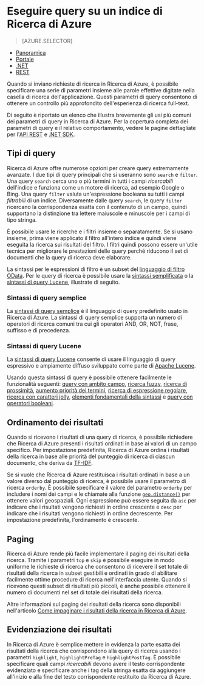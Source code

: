 <properties
    pageTitle="Eseguire query su un indice di Ricerca di Azure | Microsoft Azure | Servizio di ricerca cloud ospitato"
    description="Compilare una query di ricerca in Ricerca di Azure e usare i parametri di ricerca per filtrare e ordinare i risultati della ricerca."
    services="search"
    documentationCenter=""
	authors="ashmaka"
/>

<tags
    ms.service="search"
    ms.devlang="na"
    ms.workload="search"
    ms.topic="get-started-article"
    ms.tgt_pltfrm="na"
    ms.date="08/29/2016"
    ms.author="ashmaka"/>

# Eseguire query su un indice di Ricerca di Azure
> [AZURE.SELECTOR]
- [Panoramica](search-query-overview.md)
- [Portale](search-explorer.md)
- [.NET](search-query-dotnet.md)
- [REST](search-query-rest-api.md)

Quando si inviano richieste di ricerca in Ricerca di Azure, è possibile specificare una serie di parametri insieme alle parole effettive digitate nella casella di ricerca dell'applicazione. Questi parametri di query consentono di ottenere un controllo più approfondito dell'esperienza di ricerca full-text.

Di seguito è riportato un elenco che illustra brevemente gli usi più comuni dei parametri di query in Ricerca di Azure. Per la copertura completa dei parametri di query e il relativo comportamento, vedere le pagine dettagliate per l'[API REST](https://msdn.microsoft.com/library/azure/dn798927.aspx) e [.NET SDK](https://msdn.microsoft.com/library/azure/microsoft.azure.search.models.searchparameters_properties.aspx).

## Tipi di query

Ricerca di Azure offre numerose opzioni per creare query estremamente avanzate. I due tipi di query principali che si useranno sono `search` e `filter`. Una query `search` cerca uno o più termini in tutti i campi _ricercabili_ dell'indice e funziona come un motore di ricerca, ad esempio Google o Bing. Una query `filter` valuta un'espressione booleana su tutti i campi _filtrabili_ di un indice. Diversamente dalle query `search`, le query `filter` ricercano la corrispondenza esatta con il contenuto di un campo, quindi supportano la distinzione tra lettere maiuscole e minuscole per i campi di tipo stringa.

È possibile usare le ricerche e i filtri insieme o separatamente. Se si usano insieme, prima viene applicato il filtro all'intero indice e quindi viene eseguita la ricerca sui risultati del filtro. I filtri quindi possono essere un'utile tecnica per migliorare le prestazioni delle query perché riducono il set di documenti che la query di ricerca deve elaborare.

La sintassi per le espressioni di filtro è un subset del [linguaggio di filtro OData](https://msdn.microsoft.com/library/azure/dn798921.aspx). Per le query di ricerca è possibile usare la [sintassi semplificata](https://msdn.microsoft.com/library/azure/dn798920.aspx) o la [sintassi di query Lucene](https://msdn.microsoft.com/library/azure/mt589323.aspx), illustrate di seguito.

### Sintassi di query semplice
La [sintassi di query semplice](https://msdn.microsoft.com/library/azure/dn798920.aspx) è il linguaggio di query predefinito usato in Ricerca di Azure. La sintassi di query semplice supporta un numero di operatori di ricerca comuni tra cui gli operatori AND, OR, NOT, frase, suffisso e di precedenza.

### Sintassi di query Lucene
La [sintassi di query Lucene](https://msdn.microsoft.com/library/azure/mt589323.aspx) consente di usare il linguaggio di query espressivo e ampiamente diffuso sviluppato come parte di [Apache Lucene](https://lucene.apache.org/core/4_10_2/queryparser/org/apache/lucene/queryparser/classic/package-summary.html).

Usando questa sintassi di query è possibile ottenere facilmente le funzionalità seguenti: [query con ambito campo](https://msdn.microsoft.com/library/azure/mt589323.aspx#bkmk_fields), [ricerca fuzzy](https://msdn.microsoft.com/library/azure/mt589323.aspx#bkmk_fuzzy), [ricerca di prossimità](https://msdn.microsoft.com/library/azure/mt589323.aspx#bkmk_proximity), [aumento priorità dei termini](https://msdn.microsoft.com/library/azure/mt589323.aspx#bkmk_termboost), [ricerca di espressione regolare](https://msdn.microsoft.com/library/azure/mt589323.aspx#bkmk_regex), [ricerca con caratteri jolly](https://msdn.microsoft.com/library/azure/mt589323.aspx#bkmk_wildcard), [elementi fondamentali della sintassi](https://msdn.microsoft.com/library/azure/mt589323.aspx#bkmk_syntax) e [query con operatori booleani](https://msdn.microsoft.com/library/azure/mt589323.aspx#bkmk_boolean).



## Ordinamento dei risultati
Quando si ricevono i risultati di una query di ricerca, è possibile richiedere che Ricerca di Azure presenti i risultati ordinati in base ai valori di un campo specifico. Per impostazione predefinita, Ricerca di Azure ordina i risultati della ricerca in base alle priorità del punteggio di ricerca di ciascun documento, che deriva da [TF-IDF](https://en.wikipedia.org/wiki/Tf%E2%80%93idf).

Se si vuole che Ricerca di Azure restituisca i risultati ordinati in base a un valore diverso dal punteggio di ricerca, è possibile usare il parametro di ricerca `orderby`. È possibile specificare il valore del parametro `orderby` per includere i nomi dei campi e le chiamate alla funzione [`geo.distance()`](https://msdn.microsoft.com/library/azure/dn798921.aspx) per ottenere valori geospaziali. Ogni espressione può essere seguita da `asc` per indicare che i risultati vengono richiesti in ordine crescente e `desc` per indicare che i risultati vengono richiesti in ordine decrescente. Per impostazione predefinita, l'ordinamento è crescente.

## Paging
Ricerca di Azure rende più facile implementare il paging dei risultati della ricerca. Tramite i parametri `top` e `skip` è possibile eseguire in modo uniforme le richieste di ricerca che consentono di ricevere il set totale di risultati della ricerca in subset gestibili e ordinati in grado di abilitare facilmente ottime procedure di ricerca nell'interfaccia utente. Quando si ricevono questi subset di risultati più piccoli, è anche possibile ottenere il numero di documenti nel set di totale dei risultati della ricerca.

Altre informazioni sul paging dei risultati della ricerca sono disponibili nell'articolo [Come impaginare i risultati della ricerca in Ricerca di Azure](search-pagination-page-layout.md).


## Evidenziazione dei risultati
In Ricerca di Azure è semplice mettere in evidenza la parte esatta dei risultati della ricerca che corrispondono alla query di ricerca usando i parametri `highlight`, `highlightPreTag` e `highlightPostTag`. È possibile specificare quali campi _ricercabili_ devono avere il testo corrispondente evidenziato e specificare anche i tag della stringa esatta da aggiungere all'inizio e alla fine del testo corrispondente restituito da Ricerca di Azure.

<!---HONumber=AcomDC_0831_2016-->